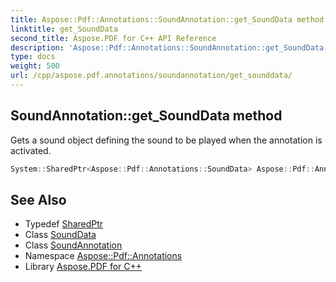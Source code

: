 ```yaml
---
title: Aspose::Pdf::Annotations::SoundAnnotation::get_SoundData method
linktitle: get_SoundData
second_title: Aspose.PDF for C++ API Reference
description: 'Aspose::Pdf::Annotations::SoundAnnotation::get_SoundData method. Gets a sound object defining the sound to be played when the annotation is activated in C++.'
type: docs
weight: 500
url: /cpp/aspose.pdf.annotations/soundannotation/get_sounddata/
---
```

## SoundAnnotation::get_SoundData method


Gets a sound object defining the sound to be played when the annotation is activated.

```cpp
System::SharedPtr<Aspose::Pdf::Annotations::SoundData> Aspose::Pdf::Annotations::SoundAnnotation::get_SoundData() const
```

## See Also

* Typedef [SharedPtr](../../../system/sharedptr/)
* Class [SoundData](../../sounddata/)
* Class [SoundAnnotation](../)
* Namespace [Aspose::Pdf::Annotations](../../)
* Library [Aspose.PDF for C++](../../../)
